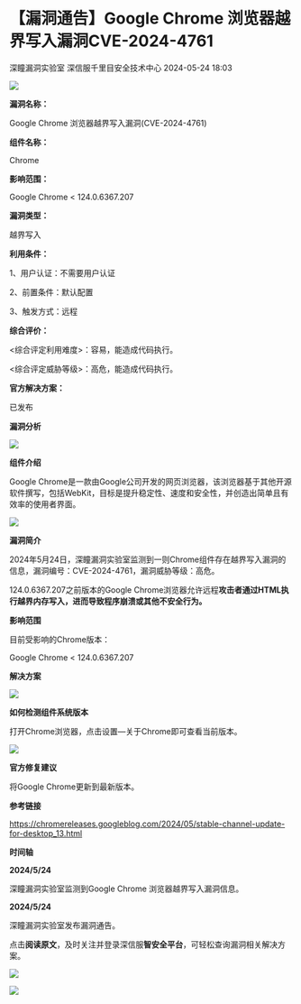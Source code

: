 #  【漏洞通告】Google Chrome 浏览器越界写入漏洞CVE-2024-4761   
深瞳漏洞实验室  深信服千里目安全技术中心   2024-05-24 18:03  
  
![](https://mmbiz.qpic.cn/mmbiz_gif/w8NHw6tcQ5zh4tf0FBTrugdictrX3ovaKeKic8omr5D1dwc7RUia0ib0PgicYQMbxibKOZyNHqSxJ9LfQzYZibL48VOjA/640?wx_fmt=gif&from=appmsg "")  
  
**漏洞名称：**  
  
Google Chrome 浏览器越界写入漏洞(CVE-2024-4761)  
  
**组件名称：**  
  
Chrome  
  
**影响范围：**  
  
Google Chrome < 124.0.6367.207  
  
**漏洞类型：**  
  
越界写入  
  
**利用条件：**  
  
1、用户认证：不需要用户认证  
  
2、前置条件：默认配置  
  
3、触发方式：远程  
  
**综合评价：**  
  
<综合评定利用难度>：容易，能造成代码执行。  
  
<综合评定威胁等级>：高危，能造成代码执行。  
  
**官方解决方案：**  
  
已发布  
  
  
  
  
**漏洞分析**  
  
![](https://mmbiz.qpic.cn/mmbiz_gif/w8NHw6tcQ5zh4tf0FBTrugdictrX3ovaKNsS9dhbXv8e24HgznTeIicj53s4CDwQqR2vu7R2f3NnhMiaZT6rBGFpQ/640?wx_fmt=gif&from=appmsg "")  
  
**组件介绍**  
  
Google Chrome是一款由Google公司开发的网页浏览器，该浏览器基于其他开源软件撰写，包括WebKit，目标是提升稳定性、速度和安全性，并创造出简单且有效率的使用者界面。  
  
![](https://mmbiz.qpic.cn/mmbiz_gif/w8NHw6tcQ5zh4tf0FBTrugdictrX3ovaKNsS9dhbXv8e24HgznTeIicj53s4CDwQqR2vu7R2f3NnhMiaZT6rBGFpQ/640?wx_fmt=gif&from=appmsg "")  
  
**漏洞简介**  
  
  
2024年5月24日，深瞳漏洞实验室监测到一则Chrome组件存在越界写入漏洞的信息，漏洞编号：CVE-2024-4761，漏洞威胁等级：高危。  
  
124.0.6367.207之前版本的Google Chrome浏览器允许远程**攻击者通过HTML执行越界内存写入，进而导致程序崩溃或其他不安全行为。**  
  
  
**影响范围**  
  
目前受影响的Chrome版本：  
  
Google Chrome < 124.0.6367.207  
  
  
**解决方案**  
  
![](https://mmbiz.qpic.cn/mmbiz_gif/w8NHw6tcQ5zh4tf0FBTrugdictrX3ovaKNsS9dhbXv8e24HgznTeIicj53s4CDwQqR2vu7R2f3NnhMiaZT6rBGFpQ/640?wx_fmt=gif&from=appmsg "")  
  
**如何检测组件系统版本**  
  
  
打开Chrome浏览器，点击设置—关于Chrome即可查看当前版本。  
  
![](https://mmbiz.qpic.cn/mmbiz_gif/w8NHw6tcQ5zh4tf0FBTrugdictrX3ovaKNsS9dhbXv8e24HgznTeIicj53s4CDwQqR2vu7R2f3NnhMiaZT6rBGFpQ/640?wx_fmt=gif&from=appmsg "")  
  
**官方修复建议**  
  
  
将Google Chrome更新到最新版本。  
  
  
**参考链接**  
  
  
https://chromereleases.googleblog.com/2024/05/stable-channel-update-for-desktop_13.html  
  
  
**时间轴**  
  
  
  
**2024/5/24**  
  
深瞳漏洞实验室监测到Google Chrome 浏览器越界写入漏洞信息。  
  
  
**2024/5/24**  
  
深瞳漏洞实验室发布漏洞通告。  
  
  
点击**阅读原文**，及时关注并登录深信服**智安全平台**，可轻松查询漏洞相关解决方案。  
  
![](https://mmbiz.qpic.cn/mmbiz_png/w8NHw6tcQ5zh4tf0FBTrugdictrX3ovaKlDljXspooI34ouZPkia5hYAMk1TMQc4r30FU9syhp8fLtH2ce0iaiadiaA/640?wx_fmt=png&from=appmsg "")  
  
  
![](https://mmbiz.qpic.cn/mmbiz_jpg/w8NHw6tcQ5zh4tf0FBTrugdictrX3ovaK9IEI5eyEFmiakQq1sNMtibK0gNBpBkvLw0r8Ux0Pvh4icicViax9n2gGmlg/640?wx_fmt=jpeg&from=appmsg "")  
  
  
